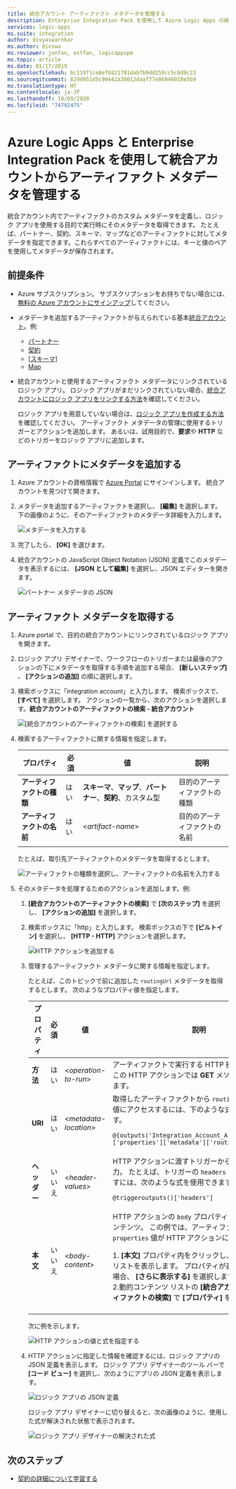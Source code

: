 ```yaml
---
title: 統合アカウント アーティファクト メタデータを管理する
description: Enterprise Integration Pack を使用して Azure Logic Apps の統合アカウントからアーティファクト メタデータを追加または取得する
services: logic-apps
ms.suite: integration
author: divyaswarnkar
ms.author: divswa
ms.reviewer: jonfan, estfan, logicappspm
ms.topic: article
ms.date: 01/17/2019
ms.openlocfilehash: bc119f1ce8efb821781dabfb9dd259cc5c8d9c23
ms.sourcegitcommit: 829d951d5c90442a38012daaf77e86046018e5b9
ms.translationtype: HT
ms.contentlocale: ja-JP
ms.lasthandoff: 10/09/2020
ms.locfileid: "74792475"
---
```

# <a name="manage-artifact-metadata-in-integration-accounts-with-azure-logic-apps-and-enterprise-integration-pack"></a>Azure Logic Apps と Enterprise Integration Pack を使用して統合アカウントからアーティファクト メタデータを管理する

統合アカウント内でアーティファクトのカスタム メタデータを定義し、ロジック アプリを使用する目的で実行時にそのメタデータを取得できます。 たとえば、パートナー、契約、スキーマ、マップなどのアーティファクトに対してメタデータを指定できます。これらすべてのアーティファクトには、キーと値のペアを使用してメタデータが保存されます。 

## <a name="prerequisites"></a>前提条件

* Azure サブスクリプション。 サブスクリプションをお持ちでない場合には、<a href="https://azure.microsoft.com/free/" target="_blank">無料の Azure アカウントにサインアップ</a>してください。

* メタデータを追加するアーティファクトが与えられている基本[統合アカウント](../logic-apps/logic-apps-enterprise-integration-create-integration-account.md)。例: 

  * [パートナー](logic-apps-enterprise-integration-partners.md)
  * [契約](logic-apps-enterprise-integration-agreements.md)
  * [[スキーマ]](logic-apps-enterprise-integration-schemas.md)
  * [Map](logic-apps-enterprise-integration-maps.md)

* 統合アカウントと使用するアーティファクト メタデータにリンクされているロジック アプリ。 ロジック アプリがまだリンクされていない場合、[統合アカウントにロジック アプリをリンクする方法](logic-apps-enterprise-integration-create-integration-account.md#link-account)を確認してください。 

  ロジック アプリを用意していない場合は、[ロジック アプリを作成する方法](../logic-apps/quickstart-create-first-logic-app-workflow.md)を確認してください。 
  アーティファクト メタデータの管理に使用するトリガーとアクションを追加します。 あるいは、試用目的で、**要求**や **HTTP** などのトリガーをロジック アプリに追加します。

## <a name="add-metadata-to-artifacts"></a>アーティファクトにメタデータを追加する

1. Azure アカウントの資格情報で <a href="https://portal.azure.com" target="_blank">Azure Portal</a> にサインインします。 統合アカウントを見つけて開きます。

1. メタデータを追加するアーティファクトを選択し、 **[編集]** を選択します。 下の画像のように、そのアーティファクトのメタデータ詳細を入力します。

   ![メタデータを入力する](media/logic-apps-enterprise-integration-metadata/add-partner-metadata.png)

1. 完了したら、 **[OK]** を選びます。

1. 統合アカウントの JavaScript Object Notation (JSON) 定義でこのメタデータを表示するには、 **[JSON として編集]** を選択し、JSON エディターを開きます。 

   ![パートナー メタデータの JSON](media/logic-apps-enterprise-integration-metadata/partner-metadata.png)

## <a name="get-artifact-metadata"></a>アーティファクト メタデータを取得する

1. Azure portal で、目的の統合アカウントにリンクされているロジック アプリを開きます。 

1. ロジック アプリ デザイナーで、ワークフローのトリガーまたは最後のアクションの下にメタデータを取得する手順を追加する場合、 **[新しいステップ]** 、 **[アクションの追加]** の順に選択します。 

1. 検索ボックスに「integration account」と入力します。 検索ボックスで、 **[すべて]** を選択します。 アクションの一覧から、次のアクションを選択します。**統合アカウントのアーティファクトの検索 - 統合アカウント**

   ![[統合アカウントのアーティファクトの検索] を選択する](media/logic-apps-enterprise-integration-metadata/integration-account-artifact-lookup.png)

1. 検索するアーティファクトに関する情報を指定します。

   | プロパティ | 必須 | 値 | 説明 | 
   |----------|---------|-------|-------------| 
   | **アーティファクトの種類** | はい | **スキーマ**、**マップ**、**パートナー**、**契約**、カスタム型 | 目的のアーティファクトの種類 | 
   | **アーティファクトの名前** | はい | <*artifact-name*> | 目的のアーティファクトの名前 | 
   ||| 

   たとえば、取引先アーティファクトのメタデータを取得するとします。

   ![アーティファクトの種類を選択し、アーティファクトの名前を入力する](media/logic-apps-enterprise-integration-metadata/artifact-lookup-information.png)

1. そのメタデータを処理するためのアクションを追加します。例:

   1. **[統合アカウントのアーティファクトの検索]** で **[次のステップ]** を選択し、 **[アクションの追加]** を選択します。 

   1. 検索ボックスに「http」と入力します。 検索ボックスの下で **[ビルトイン]** を選択し、 **[HTTP - HTTP]** アクションを選択します。

      ![HTTP アクションを追加する](media/logic-apps-enterprise-integration-metadata/http-action.png)

   1. 管理するアーティファクト メタデータに関する情報を指定します。 

      たとえば、このトピックで前に追加した `routingUrl` メタデータを取得するとします。 次のようなプロパティ値を指定します。 

      | プロパティ | 必須 | 値 | 説明 | 
      |----------|----------|-------|-------------| 
      | **方法** | はい | <*operation-to-run*> | アーティファクトで実行する HTTP 操作。 たとえば、この HTTP アクションでは **GET** メソッドが使用されます。 | 
      | **URI** | はい | <*metadata-location*> | 取得したアーティファクトから `routingUrl` メタデータ値にアクセスするには、下のような式を使用できます。 <p>`@{outputs('Integration_Account_Artifact_Lookup')['properties']['metadata']['routingUrl']}` | 
      | **ヘッダー** | いいえ | <*header-values*> | HTTP アクションに渡すトリガーからのヘッダー出力。 たとえば、トリガーの `headers` プロパティ値を渡すには、次のような式を使用できます。 <p>`@triggeroutputs()['headers']` | 
      | **本文** | いいえ | <*body-content*> | HTTP アクションの `body` プロパティで渡すその他のコンテンツ。 この例では、アーティファクトの `properties` 値が HTTP アクションに渡されます。 <p>1. **[本文]** プロパティ内をクリックし、動的コンテンツ リストを表示します。 プロパティが表示されていない場合、 **[さらに表示する]** を選択します。 <br>2.動的コンテンツ リストの **[統合アカウントのアーティファクトの検索]** で **[プロパティ]** を選択します。 | 
      |||| 

      次に例を示します。

      ![HTTP アクションの値と式を指定する](media/logic-apps-enterprise-integration-metadata/add-http-action-values.png)

   1. HTTP アクションに指定した情報を確認するには、ロジック アプリの JSON 定義を表示します。 ロジック アプリ デザイナーのツール バーで **[コード ビュー]** を選択し、次のようにアプリの JSON 定義を表示します。

      ![ロジック アプリの JSON 定義](media/logic-apps-enterprise-integration-metadata/finished-logic-app-definition.png)

      ロジック アプリ デザイナーに切り替えると、次の画像のように、使用した式が解決された状態で表示されます。

      ![ロジック アプリ デザイナーの解決された式](media/logic-apps-enterprise-integration-metadata/resolved-expressions.png)

## <a name="next-steps"></a>次のステップ

* [契約の詳細について学習する](logic-apps-enterprise-integration-agreements.md)
